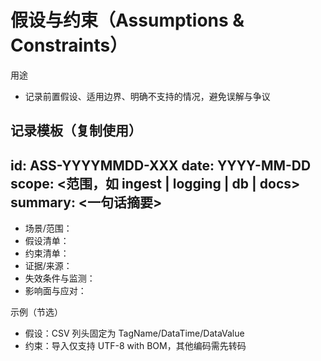 # 假设与约束（Assumptions & Constraints）

用途

- 记录前置假设、适用边界、明确不支持的情况，避免误解与争议

## 记录模板（复制使用）

## id: ASS-YYYYMMDD-XXX date: YYYY-MM-DD scope: \<范围，如 ingest | logging | db | docs> summary: \<一句话摘要>

- 场景/范围：
- 假设清单：
- 约束清单：
- 证据/来源：
- 失效条件与监测：
- 影响面与应对：

示例（节选）

- 假设：CSV 列头固定为 TagName/DataTime/DataValue
- 约束：导入仅支持 UTF-8 with BOM，其他编码需先转码
